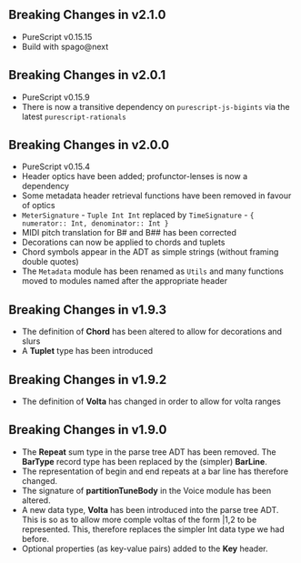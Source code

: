 Breaking Changes in v2.1.0
--------------------------

  * PureScript v0.15.15
  * Build with spago@next  

Breaking Changes in v2.0.1
--------------------------

  * PureScript v0.15.9
  * There is now a transitive dependency on ```purescript-js-bigints``` via the latest ```purescript-rationals```

Breaking Changes in v2.0.0
--------------------------

  * PureScript v0.15.4
  * Header optics have been added; profunctor-lenses is now a dependency
  * Some metadata header retrieval functions have been removed in favour of optics
  * ```MeterSignature``` - ```Tuple Int Int``` replaced by 
    ```TimeSignature``` - ```{ numerator:: Int, denominator:: Int }```
  * MIDI pitch translation for B# and B## has been corrected
  * Decorations can now be applied to chords and tuplets
  * Chord symbols appear in the ADT as simple strings (without framing double quotes)
  * The ```Metadata``` module has been renamed as ```Utils``` and many functions moved
    to modules named after the appropriate header

Breaking Changes in v1.9.3
--------------------------

  * The definition of __Chord__ has been altered to allow for decorations and slurs 
  * A __Tuplet__ type has been introduced

Breaking Changes in v1.9.2
--------------------------

  * The definition of __Volta__ has changed in order to allow for volta ranges

Breaking Changes in v1.9.0
--------------------------  

  * The __Repeat__ sum type in the parse tree ADT has been removed.  The __BarType__ record type has been replaced by the (simpler) __BarLine__.
  * The representation of begin and end repeats at a bar line has therefore changed.
  * The signature of __partitionTuneBody__ in the Voice module has been altered.
  * A new data type, __Volta__ has been introduced into the parse tree ADT.  
  This is so as to allow more comple voltas of the form |1,2 to be represented.
  This, therefore replaces the simpler Int data type we had before.
  * Optional properties (as key-value pairs) added to the __Key__ header.
